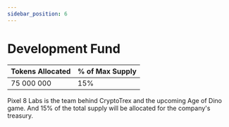 ```yaml
---
sidebar_position: 6
---
```


# Development Fund


| Tokens Allocated      | % of Max Supply |
| ----------- | ----------- |
| 75 000 000      | 15%       |

Pixel 8 Labs is the team behind CryptoTrex and the upcoming Age of Dino game. And 15% of the total supply will be allocated for the company's treasury.